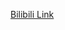 [Bilibili Link](https://www.bilibili.com/video/BV1rU4y1R7bz/?vd_source=c801aa3fac0e6e97b0df71f74a8b25bd)